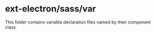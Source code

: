 # ext-electron/sass/var

This folder contains variable declaration files named by their component class.
